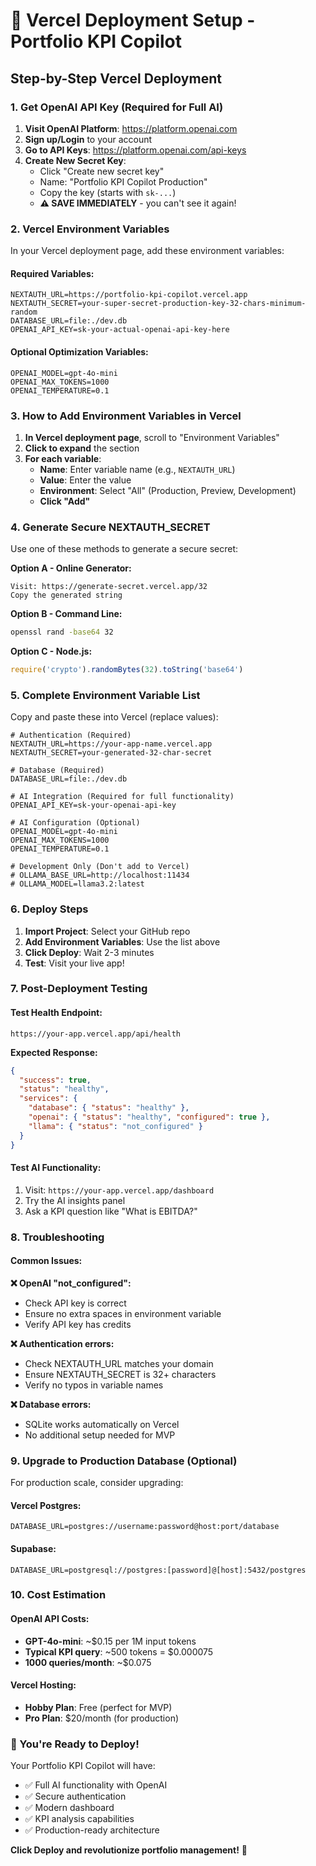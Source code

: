 # 🚀 Vercel Deployment Setup - Portfolio KPI Copilot

## Step-by-Step Vercel Deployment

### 1. Get OpenAI API Key (Required for Full AI)

1. **Visit OpenAI Platform**: https://platform.openai.com
2. **Sign up/Login** to your account
3. **Go to API Keys**: https://platform.openai.com/api-keys
4. **Create New Secret Key**:
   - Click "Create new secret key"
   - Name: "Portfolio KPI Copilot Production"
   - Copy the key (starts with `sk-...`)
   - **⚠️ SAVE IMMEDIATELY** - you can't see it again!

### 2. Vercel Environment Variables

In your Vercel deployment page, add these environment variables:

#### **Required Variables:**
```env
NEXTAUTH_URL=https://portfolio-kpi-copilot.vercel.app
NEXTAUTH_SECRET=your-super-secret-production-key-32-chars-minimum-random
DATABASE_URL=file:./dev.db
OPENAI_API_KEY=sk-your-actual-openai-api-key-here
```

#### **Optional Optimization Variables:**
```env
OPENAI_MODEL=gpt-4o-mini
OPENAI_MAX_TOKENS=1000
OPENAI_TEMPERATURE=0.1
```

### 3. How to Add Environment Variables in Vercel

1. **In Vercel deployment page**, scroll to "Environment Variables"
2. **Click to expand** the section
3. **For each variable**:
   - **Name**: Enter variable name (e.g., `NEXTAUTH_URL`)
   - **Value**: Enter the value
   - **Environment**: Select "All" (Production, Preview, Development)
   - **Click "Add"**

### 4. Generate Secure NEXTAUTH_SECRET

Use one of these methods to generate a secure secret:

**Option A - Online Generator:**
```
Visit: https://generate-secret.vercel.app/32
Copy the generated string
```

**Option B - Command Line:**
```bash
openssl rand -base64 32
```

**Option C - Node.js:**
```javascript
require('crypto').randomBytes(32).toString('base64')
```

### 5. Complete Environment Variable List

Copy and paste these into Vercel (replace values):

```env
# Authentication (Required)
NEXTAUTH_URL=https://your-app-name.vercel.app
NEXTAUTH_SECRET=your-generated-32-char-secret

# Database (Required)
DATABASE_URL=file:./dev.db

# AI Integration (Required for full functionality)
OPENAI_API_KEY=sk-your-openai-api-key

# AI Configuration (Optional)
OPENAI_MODEL=gpt-4o-mini
OPENAI_MAX_TOKENS=1000
OPENAI_TEMPERATURE=0.1

# Development Only (Don't add to Vercel)
# OLLAMA_BASE_URL=http://localhost:11434
# OLLAMA_MODEL=llama3.2:latest
```

### 6. Deploy Steps

1. **Import Project**: Select your GitHub repo
2. **Add Environment Variables**: Use the list above
3. **Click Deploy**: Wait 2-3 minutes
4. **Test**: Visit your live app!

### 7. Post-Deployment Testing

#### Test Health Endpoint:
```
https://your-app.vercel.app/api/health
```

**Expected Response:**
```json
{
  "success": true,
  "status": "healthy",
  "services": {
    "database": { "status": "healthy" },
    "openai": { "status": "healthy", "configured": true },
    "llama": { "status": "not_configured" }
  }
}
```

#### Test AI Functionality:
1. Visit: `https://your-app.vercel.app/dashboard`
2. Try the AI insights panel
3. Ask a KPI question like "What is EBITDA?"

### 8. Troubleshooting

#### Common Issues:

**❌ OpenAI "not_configured":**
- Check API key is correct
- Ensure no extra spaces in environment variable
- Verify API key has credits

**❌ Authentication errors:**
- Check NEXTAUTH_URL matches your domain
- Ensure NEXTAUTH_SECRET is 32+ characters
- Verify no typos in variable names

**❌ Database errors:**
- SQLite works automatically on Vercel
- No additional setup needed for MVP

### 9. Upgrade to Production Database (Optional)

For production scale, consider upgrading:

#### Vercel Postgres:
```env
DATABASE_URL=postgres://username:password@host:port/database
```

#### Supabase:
```env
DATABASE_URL=postgresql://postgres:[password]@[host]:5432/postgres
```

### 10. Cost Estimation

#### OpenAI API Costs:
- **GPT-4o-mini**: ~$0.15 per 1M input tokens
- **Typical KPI query**: ~500 tokens = $0.000075
- **1000 queries/month**: ~$0.075

#### Vercel Hosting:
- **Hobby Plan**: Free (perfect for MVP)
- **Pro Plan**: $20/month (for production)

### 🎉 You're Ready to Deploy!

Your Portfolio KPI Copilot will have:
- ✅ Full AI functionality with OpenAI
- ✅ Secure authentication
- ✅ Modern dashboard
- ✅ KPI analysis capabilities
- ✅ Production-ready architecture

**Click Deploy and revolutionize portfolio management!** 🚀
